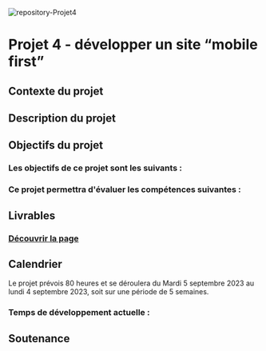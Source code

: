 ![repository-Projet4](https://github.com/aurelienLRY/OCC-P4-Ohmyfood/assets/83220559/9d677967-8de7-4148-a7e5-61287dd991db)

# Projet 4 - développer un site “mobile first” 

## Contexte du projet



## Description du projet



## Objectifs du projet
### Les objectifs de ce projet sont les suivants :



### Ce projet permettra d'évaluer les compétences suivantes :



## Livrables




### [Découvrir la page](https://aurelienlry.github.io/OCC-P3-Booki/)


## Calendrier
Le projet prévois 80 heures et se déroulera du Mardi 5 septembre 2023 au lundi 4 septembre 2023, soit sur une période de 5 semaines.

### Temps de développement actuelle : 


## Soutenance 




